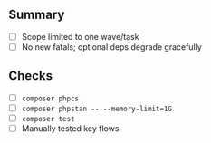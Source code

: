## Summary
- [ ] Scope limited to one wave/task
- [ ] No new fatals; optional deps degrade gracefully

## Checks
- [ ] `composer phpcs`
- [ ] `composer phpstan -- --memory-limit=1G`
- [ ] `composer test`
- [ ] Manually tested key flows
